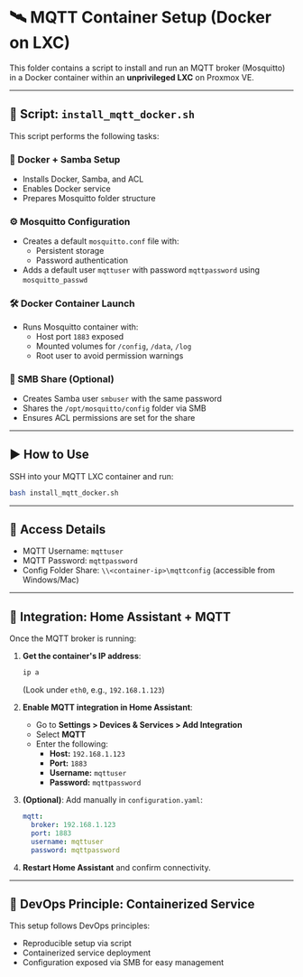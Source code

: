 # 🛰️ MQTT Container Setup (Docker on LXC)

This folder contains a script to install and run an MQTT broker (Mosquitto) in a Docker container within an **unprivileged LXC** on Proxmox VE.

---

## 🧾 Script: `install_mqtt_docker.sh`

This script performs the following tasks:

### 🐳 Docker + Samba Setup

- Installs Docker, Samba, and ACL
- Enables Docker service
- Prepares Mosquitto folder structure

### ⚙️ Mosquitto Configuration

- Creates a default `mosquitto.conf` file with:
  - Persistent storage
  - Password authentication
- Adds a default user `mqttuser` with password `mqttpassword` using `mosquitto_passwd`

### 🛠️ Docker Container Launch

- Runs Mosquitto container with:
  - Host port `1883` exposed
  - Mounted volumes for `/config`, `/data`, `/log`
  - Root user to avoid permission warnings

### 🔗 SMB Share (Optional)

- Creates Samba user `smbuser` with the same password
- Shares the `/opt/mosquitto/config` folder via SMB
- Ensures ACL permissions are set for the share

---

## ▶️ How to Use

SSH into your MQTT LXC container and run:

```bash
bash install_mqtt_docker.sh
```

---

## 🔐 Access Details

- MQTT Username: `mqttuser`
- MQTT Password: `mqttpassword`
- Config Folder Share: `\\<container-ip>\mqttconfig` (accessible from Windows/Mac)

---

## 🤝 Integration: Home Assistant + MQTT

Once the MQTT broker is running:

1. **Get the container's IP address**:
   ```bash
   ip a
   ```
   (Look under `eth0`, e.g., `192.168.1.123`)

2. **Enable MQTT integration in Home Assistant**:
   - Go to **Settings > Devices & Services > Add Integration**
   - Select **MQTT**
   - Enter the following:
     - **Host:** `192.168.1.123`
     - **Port:** `1883`
     - **Username:** `mqttuser`
     - **Password:** `mqttpassword`

3. **(Optional)**: Add manually in `configuration.yaml`:
   ```yaml
   mqtt:
     broker: 192.168.1.123
     port: 1883
     username: mqttuser
     password: mqttpassword
   ```

4. **Restart Home Assistant** and confirm connectivity.

---



## 🧠 DevOps Principle: Containerized Service

This setup follows DevOps principles:

- Reproducible setup via script
- Containerized service deployment
- Configuration exposed via SMB for easy management
